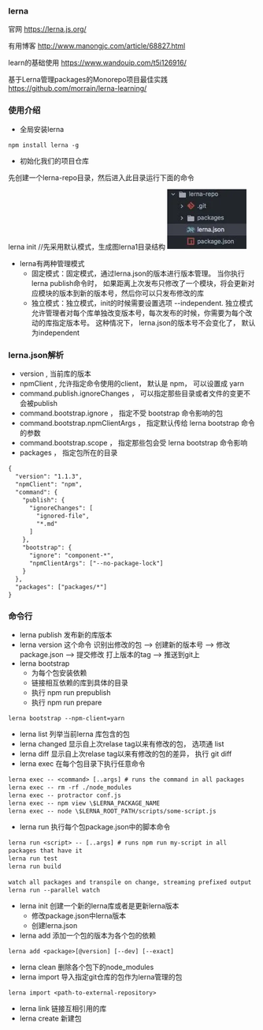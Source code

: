 ### lerna
官网
https://lerna.js.org/

有用博客
http://www.manongjc.com/article/68827.html

learn的基础使用
https://www.wandouip.com/t5i126916/

基于Lerna管理packages的Monorepo项目最佳实践
https://github.com/morrain/lerna-learning/

### 使用介绍

- 全局安装lerna
````
npm install lerna -g
````
- 初始化我们的项目仓库

先创建一个lerna-repo目录，然后进入此目录运行下面的命令

lerna init //先采用默认模式，生成图lerna1目录结构
![avatar](./img/lerna1.png)

- lerna有两种管理模式
  - 固定模式：固定模式，通过lerna.json的版本进行版本管理。
    当你执行lerna publish命令时， 如果距离上次发布只修改了一个模块，将会更新对应模块的版本到新的版本号，然后你可以只发布修改的库
  - 独立模式：独立模式，init的时候需要设置选项 --independent. 独立模式允许管理者对每个库单独改变版本号，每次发布的时候，你需要为每个改动的库指定版本号。
    这种情况下， lerna.json的版本号不会变化了， 默认为independent
    
### lerna.json解析
- version , 当前库的版本
- npmClient , 允许指定命令使用的client， 默认是 npm， 可以设置成 yarn
- command.publish.ignoreChanges ， 可以指定那些目录或者文件的变更不会被publish
- command.bootstrap.ignore ， 指定不受 bootstrap 命令影响的包
- command.bootstrap.npmClientArgs ， 指定默认传给 lerna bootstrap 命令的参数
- command.bootstrap.scope ， 指定那些包会受 lerna bootstrap 命令影响
- packages ， 指定包所在的目录
````
{
  "version": "1.1.3",
  "npmClient": "npm",
  "command": {
    "publish": {
      "ignoreChanges": [
        "ignored-file",
        "*.md"
      ]
    },
    "bootstrap": {
      "ignore": "component-*",
      "npmClientArgs": ["--no-package-lock"]      
    }
  },
  "packages": ["packages/*"]
}
````    

### 命令行
- lerna publish 发布新的库版本
- lerna version 这个命令 识别出修改的包 --> 创建新的版本号 --> 修改package.json --> 提交修改 打上版本的tag --> 推送到git上
- lerna bootstrap 
  - 为每个包安装依赖
  - 链接相互依赖的库到具体的目录
  - 执行 npm run prepublish
  - 执行 npm run prepare
````
lerna bootstrap --npm-client=yarn
````
- lerna list 列举当前lerna 库包含的包
- lerna changed 显示自上次relase tag以来有修改的包， 选项通 list
- lerna diff 显示自上次relase tag以来有修改的包的差异， 执行 git diff
- lerna exec 在每个包目录下执行任意命令
````
lerna exec -- <command> [..args] # runs the command in all packages
lerna exec -- rm -rf ./node_modules
lerna exec -- protractor conf.js
lerna exec -- npm view \$LERNA_PACKAGE_NAME
lerna exec -- node \$LERNA_ROOT_PATH/scripts/some-script.js
````
- lerna run 执行每个包package.json中的脚本命令
````
lerna run <script> -- [..args] # runs npm run my-script in all packages that have it
lerna run test
lerna run build

watch all packages and transpile on change, streaming prefixed output
lerna run --parallel watch
````
- lerna init 创建一个新的lerna库或者是更新lerna版本
  - 修改package.json中lerna版本
  - 创建lerna.json
- lerna add 添加一个包的版本为各个包的依赖
````
lerna add <package>[@version] [--dev] [--exact]
````
- lerna clean 删除各个包下的node_modules
- lerna import 导入指定git仓库的包作为lerna管理的包
````
lerna import <path-to-external-repository>
````
- lerna link 链接互相引用的库
- lerna create 新建包
````

````